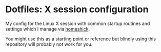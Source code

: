 # Dotfiles: X session configuration

My config for the Linux X session with common startup routines and settings which I manage via [homeshick](https://github.com/andsens/homeshick).

You might use this as a starting point or reference but blindly using this repository will probably not work for you.
